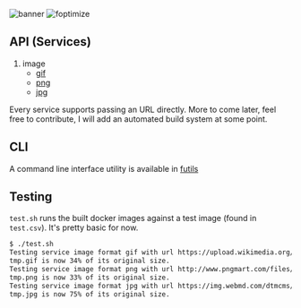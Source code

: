 ![banner](https://s3.eu-west-3.amazonaws.com/juke-github/foptimize-b.png)
![foptimize](https://s3.eu-west-3.amazonaws.com/juke-github/foptimize1.gif)

## API (Services)
1. image
    - [gif](/image/gif/README.md)
    - [png](/image/png/README.md)
    - [jpg](/image/jpg/README.md)


Every service supports passing an URL directly.
More to come later, feel free to contribute, I will add an automated build system at some point.

## CLI
A command line interface utility is available in [futils](https://github.com/jukefr/fyle/tree/master/futils#cli)

## Testing
`test.sh` runs the built docker images against a test image (found in `test.csv`). It's pretty basic for now.
```bash
$ ./test.sh
Testing service image format gif with url https://upload.wikimedia.org/wikipedia/c...
tmp.gif is now 34% of its original size.
Testing service image format png with url http://www.pngmart.com/files/1/Cat-PNG-H...
tmp.png is now 33% of its original size.
Testing service image format jpg with url https://img.webmd.com/dtmcms/live/webmd/...
tmp.jpg is now 75% of its original size.
```
